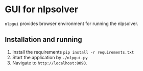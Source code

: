 # GUI for nlpsolver

`nlpgui` provides browser environment for running the nlpsolver.

## Installation and running

1. Install the requirements `pip install -r requirements.txt`
2. Start the application by `./nlpgui.py`
3. Navigate to `http://localhost:8090`.  